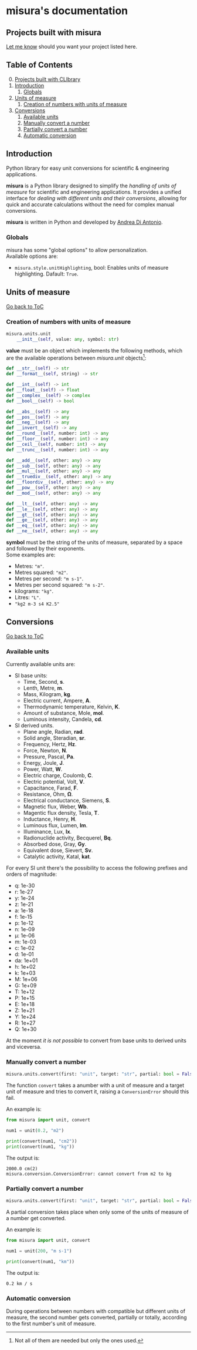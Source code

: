 # misura's documentation

## Projects built with misura

<a href="mailto:mail@diantonioandrea.com?subject=misura's project">Let me know<a> should you want your project listed here.

## Table of Contents

0. [Projects built with CLIbrary](#projects-built-with-misura)
1. [Introduction](#introduction)
	1. [Globals](#globals)
2. [Units of measure](#units-of-measure)
	1. [Creation of numbers with units of measure](#creation-of-numbers-with-units-of-measure)
3. [Conversions](#conversions)
	1. [Available units](#available-units)
	2. [Manually convert a number](#manually-convert-a-number)
	3. [Partially convert a number](#partially-convert-a-number)
	4. [Automatic conversion](#automatic-conversion)

## Introduction

Python library for easy unit conversions for scientific & engineering applications.  

**misura** is a Python library designed to simplify the *handling of units of measure* for scientific and engineering applications. It provides a unified interface for *dealing with different units and their conversions*, allowing for quick and accurate calculations without the need for complex manual conversions.  

**misura** is written in Python and developed by [Andrea Di Antonio](https://github.com/diantonioandrea).

### Globals

misura has some "global options" to allow personalization.  
Available options are:

* `misura.style.unitHighlighting`, bool: Enables units of measure highlighting. Dafault: `True`.

## Units of measure

[Go back to ToC](#table-of-contents)

### Creation of numbers with units of measure

``` python
misura.units.unit
	__init__(self, value: any, symbol: str)
```
**value** must be an object which implements the following methods, which are the available operations between *misura.unit* objects[^1]:

[^1]: Not all of them are needed but only the ones used.

``` python
def __str__(self) -> str
def __format__(self, string) -> str

def __int__(self) -> int
def __float__(self) -> float
def __complex__(self) -> complex
def __bool__(self) -> bool

def __abs__(self) -> any
def __pos__(self) -> any
def __neg__(self) -> any
def __invert__(self) -> any
def __round__(self, number: int) -> any
def __floor__(self, number: int) -> any
def __ceil__(self, number: int) -> any
def __trunc__(self, number: int) -> any

def __add__(self, other: any) -> any
def __sub__(self, other: any) -> any
def __mul__(self, other: any) -> any
def __truediv__(self, other: any) -> any
def __floordiv__(self, other: any) -> any
def __pow__(self, other: any) -> any
def __mod__(self, other: any) -> any

def __lt__(self, other: any) -> any
def __le__(self, other: any) -> any
def __gt__(self, other: any) -> any
def __ge__(self, other: any) -> any
def __eq__(self, other: any) -> any
def __ne__(self, other: any) -> any
```

**symbol** must be the string of the units of measure, separated by a space and followed by their exponents.  
Some examples are:

* Metres: `"m"`.
* Metres squared: `"m2"`.
* Metres per second: `"m s-1"`.
* Metres per second squared: `"m s-2"`.
* kilograms: `"kg"`.
* Litres: `"L"`.
* `"kg2 m-3 s4 K2.5"`

## Conversions

[Go back to ToC](#table-of-contents)

### Available units

Currently available units are:

* SI base units:
	* Time, Second, **s**.
	* Lenth, Metre, **m**.
	* Mass, Kilogram, **kg**.
	* Electric current, Ampere, **A**.
	* Thermodynamic temperature, Kelvin, **K**.
	* Amount of substance, Mole, **mol**.
	* Luminous intensity, Candela, **cd**.
* SI derived units.
	* Plane angle, Radian, **rad**.
	* Solid angle, Steradian, **sr**.
	* Frequency, Hertz, **Hz**.
	* Force, Newton, **N**.
	* Pressure, Pascal, **Pa**.
	* Energy, Joule, **J**.
	* Power, Watt, **W**.
	* Electric charge, Coulomb, **C**.
	* Electric potential, Volt, **V**.
	* Capacitance, Farad, **F**.
	* Resistance, Ohm, **Ω**.
	* Electrical conductance, Siemens, **S**.
	* Magnetic flux, Weber, **Wb**.
	* Magentic flux density, Tesla, **T**.
	* Inductance, Henry, **H**.
	* Luminous flux, Lumen, **lm**.
	* Illuminance, Lux, **lx**.
	* Radionuclide activity, Becquerel, **Bq**.
	* Absorbed dose, Gray, **Gy**.
	* Equivalent dose, Sievert, **Sv**.
	* Catalytic activity, Katal, **kat**.

For every SI unit there's the possibility to access the following prefixes and orders of magnitude:

* q: 1e-30
* r: 1e-27
* y: 1e-24
* z: 1e-21
* a: 1e-18
* f: 1e-15
* p: 1e-12
* n: 1e-09
* µ: 1e-06
* m: 1e-03
* c: 1e-02
* d: 1e-01
* da: 1e+01
* h: 1e+02
* k: 1e+03
* M: 1e+06
* G: 1e+09
* T: 1e+12
* P: 1e+15
* E: 1e+18
* Z: 1e+21
* Y: 1e+24
* R: 1e+27
* Q: 1e+30

At the moment *it is not possible* to convert from base units to derived units and viceversa.

### Manually convert a number

``` python
misura.units.convert(first: "unit", target: "str", partial: bool = False) -> unit
```

The function `convert` takes a anumber with a unit of measure and a target unit of measure and tries to convert it, raising a `ConversionError` should this fail.

An example is:

``` python
from misura import unit, convert

num1 = unit(0.2, "m2")

print(convert(num1, "cm2"))
print(convert(num1, "kg"))
```

The output is:

	2000.0 cm(2)
	misura.conversion.ConversionError: cannot convert from m2 to kg

### Partially convert a number

``` python
misura.units.convert(first: "unit", target: "str", partial: bool = False) -> unit
```

A partial conversion takes place when only some of the units of measure of a number get converted.

An example is:

``` python
from misura import unit, convert

num1 = unit(200, "m s-1")

print(convert(num1, "km"))
```

The output is:

	0.2 km / s

### Automatic conversion

During operations between numbers with compatible but different units of measure, the second number gets converted, partially or totally, according to the first number's unit of measure.
